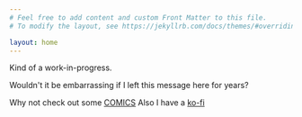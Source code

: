 ```yaml
---
# Feel free to add content and custom Front Matter to this file.
# To modify the layout, see https://jekyllrb.com/docs/themes/#overriding-theme-defaults

layout: home
---
```

<p>Kind of a work-in-progress.</p>
<p>Wouldn't it be embarrassing if I left this message here for years?</p>
Why not check out some <a href="listing">COMICS</a>
Also I have a <a href="https://ko-fi.com/smekbo">ko-fi</a>